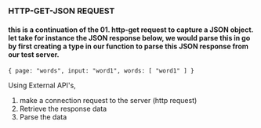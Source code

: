 ### HTTP-GET-JSON REQUEST

#### this is a continuation of the  01. http-get request to capture a JSON object. let take for instance the JSON response below, we would parse this in go by first creating a type in our function to parse this JSON response from our test server.
 ``
{
    page: "words",
    input: "word1",
    words: [
        "word1"
    ]
}
``    

Using External API's,
1. make a connection request to the server (http request)
2. Retrieve the response data
3. Parse the data